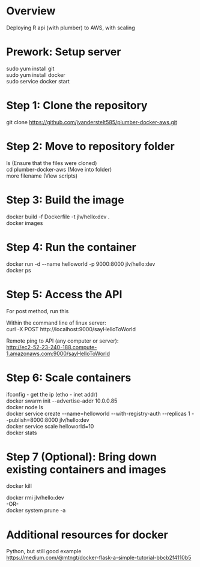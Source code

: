 # Overview
Deploying R api (with plumber) to AWS, with scaling

# Prework: Setup server
sudo yum install git<br/>
sudo yum install docker<br/>
sudo service docker start<br/>

# Step 1: Clone the repository
git clone https://github.com/jvanderstelt585/plumber-docker-aws.git

# Step 2: Move to repository folder
ls (Ensure that the files were cloned)<br/>
cd plumber-docker-aws (Move into folder)<br/>
more filename (View scripts)<br/>

# Step 3: Build the image
docker build -f Dockerfile -t jlv/hello:dev . <br/>
docker images

# Step 4: Run the container
docker run -d --name helloworld -p 9000:8000 jlv/hello:dev<br/>
docker ps<br/>

# Step 5: Access the API 
For post method, run this<br/>

Within the command line of linux server:<br/>
curl -X POST http://localhost:9000/sayHelloToWorld<br/>

Remote ping to API (any computer or server):<br/>
http://ec2-52-23-240-188.compute-1.amazonaws.com:9000/sayHelloToWorld<br/>

# Step 6: Scale containers 
ifconfig - get the ip (etho - inet addr)<br/>
docker swarm init --advertise-addr 10.0.0.85<br/>
docker node ls<br/>
docker service create --name=helloworld --with-registry-auth --replicas 1 --publish=8000:8000 jlv/hello:dev<br/> 
docker service scale helloworld=10<br/>
docker stats<br/>

# Step 7 (Optional): Bring down existing containers and images
docker kill <CONTAINER ID><br/>

docker rmi jlv/hello:dev<br/>
-OR-<br/>
docker system prune -a<br/>

# Additional resources for docker 
Python, but still good example<br/>
https://medium.com/@mtngt/docker-flask-a-simple-tutorial-bbcb2f4110b5
